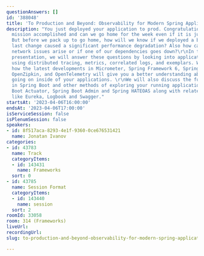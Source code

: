 ```yaml
---
questionAnswers: []
id: '388048'
title: 'To Production and Beyond: Observability for Modern Spring Applications'
description: "You just deployed your application to prod. Congratulations! Is our
  mission accomplished and can we go home for the week even if it is just Tuesday?
  But before we pack up to go home, how will we know if we deployed a bug or if our
  last change caused a significant performance degradation? Also how can we know when
  network issues arise or if one of our dependencies goes down?\r\nIn this forward-looking
  presentation, we will answer these questions by looking into application observability
  using distributed tracing, metrics, correlated logs, and exemplars. We will explore
  how the latest developments in Micrometer, Spring Framework 6, Spring Boot 3, Prometheus,
  OpenZipkin, and OpenTelemetry will give you a better understanding about what is
  going on inside of your applications. \r\nWe will also discuss the future of Observability
  in Spring Boot and other methods of exploring your running application using Spring
  Boot Actuator, Spring Boot Admin and Spring HATEOAS along with related technologies
  like Eureka, Logbook and Swagger."
startsAt: '2023-04-06T16:00:00'
endsAt: '2023-04-06T17:00:00'
isServiceSession: false
isPlenumSession: false
speakers:
- id: 8f517aca-8293-4e1f-9360-0ce676531421
  name: Jonatan Ivanov
categories:
- id: 43783
  name: Track
  categoryItems:
  - id: 143431
    name: Frameworks
  sort: 0
- id: 43785
  name: Session Format
  categoryItems:
  - id: 143440
    name: session
  sort: 2
roomId: 33058
room: 314 (Frameworks)
liveUrl: 
recordingUrl: 
slug: to-production-and-beyond-observability-for-modern-spring-applications

---
```

